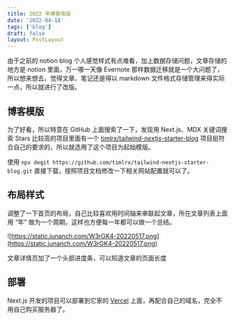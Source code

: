 ```yaml
---
title: 2022 年博客改版
date: '2022-04-18'
tags: ['blog']
draft: false
layout: PostLayout
---
```


由于之前的 notion blog 个人感觉样式有点难看，加上数据存储问题，文章存储的地方是 notion 里面，万一哪一天像 Evernote 那样数据迁移就是一个大问题了，所以想来想去，觉得文章、笔记还是得以 markdown 文件格式存储管理来得实际一点，所以就进行了改版。

## 博客模版

为了好看，所以特意在 GitHub 上面搜索了一下，发现用 Next.js、MDX 关键词搜索 Stars 比较高的项目里面有一个 [timlrx/tailwind-_nextjs_-starter-blog](https://github.com/timlrx/tailwind-nextjs-starter-blog) 项目挺符合自己的要求的，所以就选用了这个项目为起始模版。

使用 `npx degit https://github.com/timlrx/tailwind-nextjs-starter-blog.git` 直接下载，按照项目文档修改一下相关网站配置就可以了。

## 布局样式

调整了一下首页的布局，自己比较喜欢用时间轴来串联起文章，所在文章列表上面用 “年” 做为一个周期，这样也方便每一年都可以做一个总结。

![https://static.junanch.com/W3rGK4-20220517.png](https://static.junanch.com/W3rGK4-20220517.png)

文章详情页加了一个头部进度条，可以知道文章的页面长度

## 部署

Next.js 开发的项目可以部署到它家的 [Vercel](https://vercel.com/) 上面，再配合自己的域名，完全不用自己购买服务器了。

